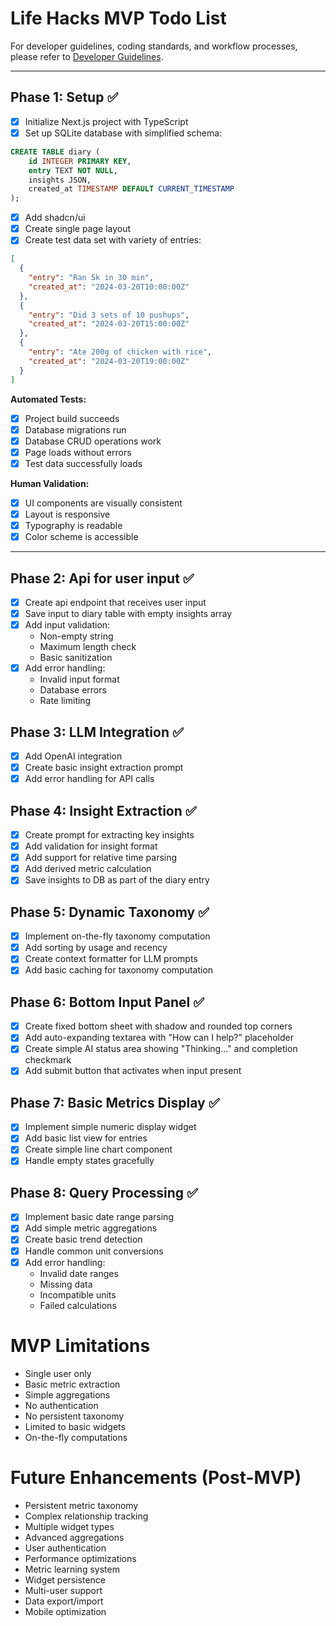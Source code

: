 # Life Hacks MVP Todo List

For developer guidelines, coding standards, and workflow processes, please refer to [Developer Guidelines](./dev-guidelines.md).

-------------

## Phase 1: Setup ✅
- [x] Initialize Next.js project with TypeScript
- [x] Set up SQLite database with simplified schema:
```sql
CREATE TABLE diary (
    id INTEGER PRIMARY KEY,
    entry TEXT NOT NULL,
    insights JSON,
    created_at TIMESTAMP DEFAULT CURRENT_TIMESTAMP
);
```
- [x] Add shadcn/ui
- [x] Create single page layout
- [x] Create test data set with variety of entries:
```json
[
  {
    "entry": "Ran 5k in 30 min",
    "created_at": "2024-03-20T10:00:00Z"
  },
  {
    "entry": "Did 3 sets of 10 pushups",
    "created_at": "2024-03-20T15:00:00Z"
  },
  {
    "entry": "Ate 200g of chicken with rice",
    "created_at": "2024-03-20T19:00:00Z"
  }
]
```

**Automated Tests:**
- [x] Project build succeeds
- [x] Database migrations run
- [x] Database CRUD operations work
- [x] Page loads without errors
- [x] Test data successfully loads

**Human Validation:**
- [x] UI components are visually consistent
- [x] Layout is responsive
- [x] Typography is readable
- [x] Color scheme is accessible

-------------

## Phase 2: Api for user input ✅
- [x] Create api endpoint that receives user input
- [x] Save input to diary table with empty insights array
- [x] Add input validation:
  - Non-empty string
  - Maximum length check
  - Basic sanitization
- [x] Add error handling:
  - Invalid input format
  - Database errors
  - Rate limiting

## Phase 3: LLM Integration ✅
- [x] Add OpenAI integration
- [x] Create basic insight extraction prompt
- [x] Add error handling for API calls

## Phase 4: Insight Extraction ✅
- [x] Create prompt for extracting key insights
- [x] Add validation for insight format
- [x] Add support for relative time parsing
- [x] Add derived metric calculation
- [x] Save insights to DB as part of the diary entry

## Phase 5: Dynamic Taxonomy ✅
- [x] Implement on-the-fly taxonomy computation
- [x] Add sorting by usage and recency
- [x] Create context formatter for LLM prompts
- [x] Add basic caching for taxonomy computation

## Phase 6: Bottom Input Panel ✅
- [x] Create fixed bottom sheet with shadow and rounded top corners
- [x] Add auto-expanding textarea with "How can I help?" placeholder
- [x] Create simple AI status area showing "Thinking..." and completion checkmark
- [x] Add submit button that activates when input present

## Phase 7: Basic Metrics Display ✅
- [x] Implement simple numeric display widget
- [x] Add basic list view for entries
- [x] Create simple line chart component
- [x] Handle empty states gracefully

## Phase 8: Query Processing ✅
- [x] Implement basic date range parsing
- [x] Add simple metric aggregations
- [x] Create basic trend detection
- [x] Handle common unit conversions
- [x] Add error handling:
  - Invalid date ranges
  - Missing data
  - Incompatible units
  - Failed calculations

# MVP Limitations
- Single user only
- Basic metric extraction
- Simple aggregations
- No authentication
- No persistent taxonomy
- Limited to basic widgets
- On-the-fly computations

# Future Enhancements (Post-MVP)
- Persistent metric taxonomy
- Complex relationship tracking
- Multiple widget types
- Advanced aggregations
- User authentication
- Performance optimizations
- Metric learning system
- Widget persistence
- Multi-user support
- Data export/import
- Mobile optimization